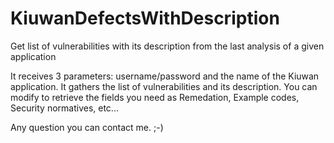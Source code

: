 # KiuwanDefectsWithDescription
Get list of vulnerabilities with its description from the last analysis of a given application

It receives 3 parameters: username/password and the name of the Kiuwan application.
It gathers the list of vulnerabilities and its description.
You can modify to retrieve the fields you need as Remedation, Example codes, Security normatives, etc...

Any question you can contact me. ;-)
